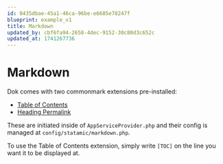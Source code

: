 ```yaml
---
id: 0435dbae-45a1-46ca-96be-e6685e78247f
blueprint: example_v1
title: Markdown
updated_by: cbf6fa94-2658-4dec-9152-30c80d3c652c
updated_at: 1741267736
---
```

# Markdown

Dok comes with two commonmark extensions pre-installed:
- [Table of Contents](https://commonmark.thephpleague.com/2.6/extensions/table-of-contents/)
- [Heading Permalink](https://commonmark.thephpleague.com/2.6/extensions/heading-permalinks/)

These are initiated inside of `AppServiceProvider.php` and their config is managed at `config/statamic/markdown.php`.

To use the Table of Contents extension, simply write `[TOC]` on the line you want it to be displayed at.
